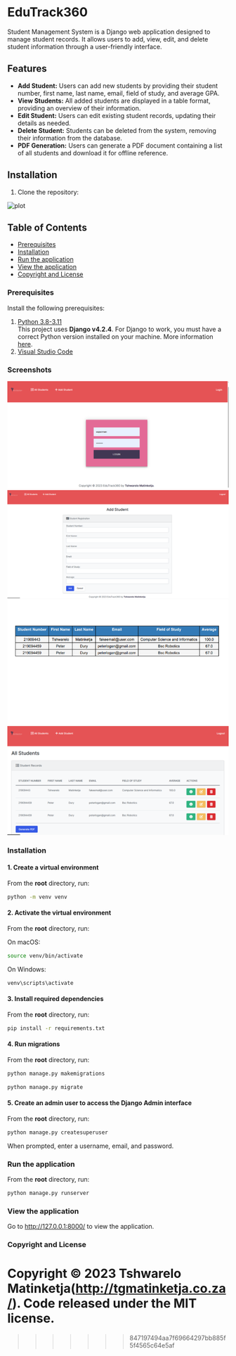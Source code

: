 # EduTrack360

Student Management System is a Django web application designed to manage student records. It allows users to add, view, edit, and delete student information through a user-friendly interface.

## Features

- **Add Student:** Users can add new students by providing their student number, first name, last name, email, field of study, and average GPA.
- **View Students:** All added students are displayed in a table format, providing an overview of their information.
- **Edit Student:** Users can edit existing student records, updating their details as needed.
- **Delete Student:** Students can be deleted from the system, removing their information from the database.
- **PDF Generation:** Users can generate a PDF document containing a list of all students and download it for offline reference.

## Installation

1. Clone the repository:



![plot]()


## Table of Contents 
- [Prerequisites](#prerequisites)
- [Installation](#installation)
- [Run the application](#run-the-application)
- [View the application](#view-the-application)
- [Copyright and License](#copyright-and-license)


### Prerequisites

Install the following prerequisites:

1. [Python 3.8-3.11](https://www.python.org/downloads/)
<br> This project uses **Django v4.2.4**. For Django to work, you must have a correct Python version installed on your machine. More information [here](https://django.readthedocs.io/en/stable/faq/install.html).
2. [Visual Studio Code](https://code.visualstudio.com/download)


### Screenshots

![App Screenshot 1](screenshots/edutrack360.png)
![App Screenshot 2](screenshots/edutrack360_add_student.png)
![App Screenshot 3](screenshots/edutrack360_pdf.png)
![App Screenshot 3](screenshots/edutrack360_students_page.png)

### Installation

#### 1. Create a virtual environment

From the **root** directory, run:

```bash
python -m venv venv
```

#### 2. Activate the virtual environment

From the **root** directory, run:

On macOS:

```bash
source venv/bin/activate
```

On Windows:

```bash
venv\scripts\activate
```

#### 3. Install required dependencies

From the **root** directory, run:

```bash
pip install -r requirements.txt
```

#### 4. Run migrations

From the **root** directory, run:

```bash
python manage.py makemigrations
```
```bash
python manage.py migrate
```

#### 5. Create an admin user to access the Django Admin interface

From the **root** directory, run:

```bash
python manage.py createsuperuser
```

When prompted, enter a username, email, and password.

### Run the application

From the **root** directory, run:

```bash
python manage.py runserver
```

### View the application

Go to http://127.0.0.1:8000/ to view the application.

### Copyright and License

Copyright © 2023 Tshwarelo Matinketja(http://tgmatinketja.co.za/). Code released under the MIT license.
=======

>>>>>>> 847197494aa7f69664297bb885f5f4565c64e5af
